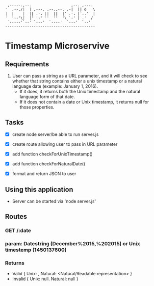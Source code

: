 
     ,-----.,--.                  ,--. ,---. 
    '  .--./|  | ,---. ,--.,--. ,-|  || o   \
    |  |    |  || .-. ||  ||  |' .-. |`..'  |
    '  '--'\|  |' '-' ''  ''  '\ `-' | .'  / 
     `-----'`--' `---'  `----'  `---'  `--'  
    ----------------------------------------- 

# Timestamp Microservive

## Requirements

1. User can pass a string as a URL parameter, and it will check to see whether that string contains either a unix timestamp or a natural language date (example: January 1, 2016).
    * If it does, it returns both the Unix timestamp and the natural language form of that date.
    * If it does not contain a date or Unix timestamp, it returns null for those properties.

## Tasks

* [X] create node server/be able to run server.js
* [X] create route allowing user to pass in URL parameter
* [X] add function checkForUnixTimestamp()
* [X] add function checkForNaturalDate()
* [X] format and return JSON to user


## Using this application

* Server can be started via 'node server.js'

## Routes
### GET /:date
### param: Datestring (December%2015,%202015) or Unix timestemp (1450137600)
### Returns
* Valid { Unix: <Unix representation>, Natural: <Natural/Readable representation> }
* Invalid { Unix: null. Natural: null }